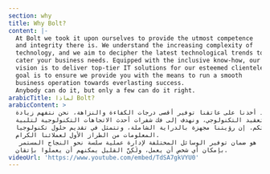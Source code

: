 ```yaml
---
section: why
title: Why Bolt?
content: |-
  At Bolt we took it upon ourselves to provide the utmost competence
  and integrity there is. We understand the increasing complexity of
  technology, and we aim to decipher the latest technological trends to
  cater your business needs. Equipped with the inclusive know-how, our
  vision is to deliver top-tier IT solutions for our esteemed clientele. Our
  goal is to ensure we provide you with the means to run a smooth
  business operation towards everlasting success.
  Anybody can do it, but only a few can do it right.
arabicTitle: لماذا Bolt?
arabicContent: >
  لولقد أخذنا على عاتقنا توفير أقصى درجات الكفاءة والنزاهة، نحن نتفهم زيادة
  التعقيد التكنولوجي، ونهدف إلى فك شفرات أحدث الاتجاهات التكنولوجية لتلبية
  احتياجاتكم. إن رؤيتنا مجهزة بالدراية الشاملة، وتتمثل في تقديم حلول تكنولوجيا
  المعلومات من الطراز الأول لعملائنا الكرام.
   هدفنا هو ضمان توفير الوسائل المختلفة لإدارة عملية سلسة نحو النجاح المستمر.
  بإمكان أي شخص أن يعمل، ولَكِنَّ القليل يمكنهم أن يعملوا بإتقان.
videoUrl: 'https://www.youtube.com/embed/TdSA7gkVYU0'
---
```


